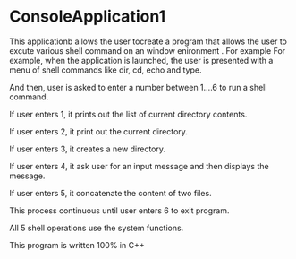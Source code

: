 # ConsoleApplication1
This applicationb allows the user tocreate a program that allows the user to excute various shell command on an window enironment .
For example For example, when the application is launched, the user is presented with a menu of shell commands like dir, cd, echo and type. 

And then, user is asked to enter a number between 1….6 to run a shell command. 

If user enters 1, it prints out the list of  current directory contents. 



If user enters 2, it print out the current directory. 



If user enters 3, it creates a new directory. 

If user enters 4, it ask user for an input message and then displays the message. 



If user enters 5, it concatenate the content of two files. 



This process continuous until user enters 6 to exit program. 



All 5 shell operations use the system functions. 

This program is written 100% in C++
